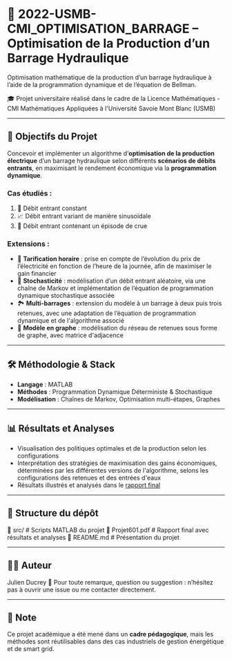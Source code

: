 # 🚀 2022-USMB-CMI_OPTIMISATION_BARRAGE – Optimisation de la Production d’un Barrage Hydraulique
Optimisation mathématique de la production d’un barrage hydraulique à l’aide de la programmation dynamique et de l’équation de Bellman.

🎓 Projet universitaire réalisé dans le cadre de la Licence Mathématiques - CMI Mathématiques Appliquées à l'Université Savoie Mont Blanc (USMB)

---

## 🎯 Objectifs du Projet
Concevoir et implémenter un algorithme d’**optimisation de la production électrique** d’un barrage hydraulique selon différents **scénarios de débits entrants**, en maximisant le rendement économique via la **programmation dynamique**.

### Cas étudiés :

1. 🔁 Débit entrant constant
2. 📈 Débit entrant variant de manière sinusoïdale
3. 🌊 Débit entrant contenant un épisode de crue

### Extensions :

- 💸 **Tarification horaire** : prise en compte de l’évolution du prix de l’électricité en fonction de l’heure de la journée, afin de maximiser le gain financier
- 🎲 **Stochasticité** : modélisation d’un débit entrant aléatoire, via une chaîne de Markov et implémentation de l’équation de programmation dynamique stochastique associée
- 🏞️ **Multi-barrages** : extension du modèle à un barrage à deux puis trois retenues, avec une adaptation de l’équation de programmation dynamique et de l'algorithme associé
- 🧠 **Modèle en graphe** : modélisation du réseau de retenues sous forme de graphe, avec matrice d'adjacence

---

## 🛠️ Méthodologie & Stack

- **Langage** : MATLAB
- **Méthodes** : Programmation Dynamique Déterministe & Stochastique
- **Modélisation** : Chaînes de Markov, Optimisation multi-étapes, Graphes

---

## 📊 Résultats et Analyses

- Visualisation des politiques optimales et de la production selon les configurations
- Interprétation des stratégies de maximisation des gains économiques, déterminées par les différentes versions de l'algorithme, selons les configurations des retenues et des entrées d'eaux
- Résultats illustrés et analysés dans le [rapport final](./Projet601.pdf)

---

## 📂 Structure du dépôt

📁 src/ # Scripts MATLAB du projet
📄 Projet601.pdf # Rapport final avec résultats et analyses
📄 README.md # Présentation du projet

---

## 🧑‍💻 Auteur

Julien Ducrey
💬 Pour toute remarque, question ou suggestion : n’hésitez pas à ouvrir une issue ou me contacter directement.

---

## 📌 Note

Ce projet académique a été mené dans un **cadre pédagogique**, mais les méthodes sont réutilisables dans des cas industriels de gestion énergétique et de smart grid. 
